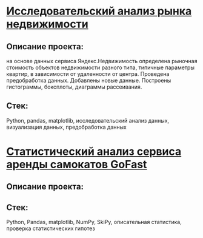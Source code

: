 # [Исследовательский анализ рынка недвижимости](https://github.com/marinalyalyuhina/apartment-ads-research)

## Описание проекта: 

на основе данных сервиса Яндекс.Недвижимость определена рыночная стоимость
объектов недвижимости разного типа, типичные параметры квартир, в зависимости от
удаленности от центра. Проведена предобработка данных. Добавлены новые данные.
Построены гистограммы, боксплоты, диаграммы рассеивания.

## Стек: 

Python, pandas, matplotlib, исследовательский анализ данных, визуализация данных, предобработка данных

# [Статистический анализ сервиса аренды самокатов GoFast](https://github.com/marinalyalyuhina/scooter-rental-service-analysis)

## Описание проекта:

## Стек:

Python, Pandas, matplotlib, NumPy, SkiPy, описательная статистика, проверка статистических гипотез


